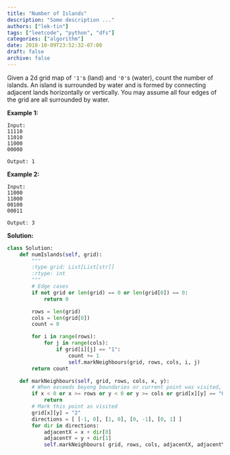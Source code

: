```yaml
---
title: "Number of Islands"
description: "Some description ..."
authors: ["lek-tin"]
tags: ["leetcode", "python", "dfs"]
categories: ["algorithm"]
date: 2018-10-09T23:52:32-07:00
draft: false
archive: false
---
```

Given a 2d grid map of `'1'`s (land) and `'0'`s (water), count the number of islands. An island is surrounded by water and is formed by connecting adjacent lands horizontally or vertically. You may assume all four edges of the grid are all surrounded by water.

**Example 1:**
```
Input:
11110
11010
11000
00000

Output: 1
```
**Example 2:**
```
Input:
11000
11000
00100
00011

Output: 3
```
**Solution:**
```python
class Solution:
    def numIslands(self, grid):
        """
        :type grid: List[List[str]]
        :rtype: int
        """
        # Edge cases
        if not grid or len(grid) == 0 or len(grid[0]) == 0:
            return 0

        rows = len(grid)
        cols = len(grid[0])
        count = 0

        for i in range(rows):
            for j in range(cols):
                if grid[i][j] == "1":
                    count += 1
                    self.markNeighbours(grid, rows, cols, i, j)
        return count

    def markNeighbours(self, grid, rows, cols, x, y):
        # When exceeds beyong boundaries or current point was visited, return
        if x < 0 or x >= rows or y < 0 or y >= cols or grid[x][y] == "0" or grid[x][y] == "2":
            return
        # Mark this point as visited
        grid[x][y] = "2"
        directions = [ [-1, 0], [1, 0], [0, -1], [0, 1] ]
        for dir in directions:
            adjacentX = x + dir[0]
            adjacentY = y + dir[1]
            self.markNeighbours( grid, rows, cols, adjacentX, adjacentY)
```